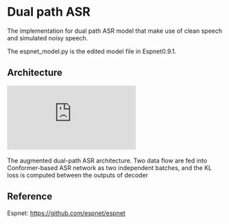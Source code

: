 #  Dual path ASR


The implementation for dual path ASR model that make use of clean speech and simulated noisy speech.

The espnet_model.py is the edited model file in Espnet0.9.1.


## Architecture

![Image text](https://github.com/chrisole/Simu-GAN/blob/main/Dual-path%20ASR/figure/Two_channel.pdf)

The augmented dual-path ASR architecture. Two data flow are fed into Conformer-based ASR network as two independent batches, and the KL loss is computed between the outputs of decoder

## Reference
Espnet:
https://github.com/espnet/espnet
